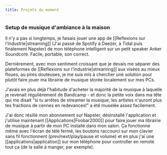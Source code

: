 ```yaml
---
title: Projets du moment
---
```

### Setup de musique d'ambiance à la maison
Il n'y a pas si longtemps, je faisais jouer une app de [[Reflexions sur l'industrie|streaming]] (J'ai passé de Spotify à Deezer, à Tidal puis finalement Napster) de mon téléphone intelligent sur un petit speaker Anker Soundcore. Facile, portable, son correct.

Dernièrement, avec mon sentiment croissant que je devais me séparer des plateformes de [[Reflexions sur l'industrie|streaming]] aux visées au mieux floues, au pires douteuses, je me suis mis à chercher une solution pour plutôt faire jouer ma librairie de musique storée localement sur mes PCs. 

J'avais en plus déjà l'habitude d'acheter la majorité de la musique à laquelle je revenait régulièrement de Bandcamp - et donc la petite voix dans ma tête qui me disait "si tu arrêtes de streamer la musique, les artistes n'auront plus tes fractions de cennes en redevances!" a été muselée assez facilement.

J'ai donc résilié mon abonnement sur Napster, désinstallé l'application et j'utilise maintenant [[Applications|Foobar2000]] pour faire jouer ma librairie de musique à partir de mon PC installé dans mon salon. Ça fonctionne même avec l'écran de télé fermé, les boutons raccourci sur mon clavier sans fil fonctionnent (prev/next/play/pause et volume) et en plus j'ai une [[applications|application]] sur mon téléphone pour controller en remote tout ça (de la salle à manger, par exemple).